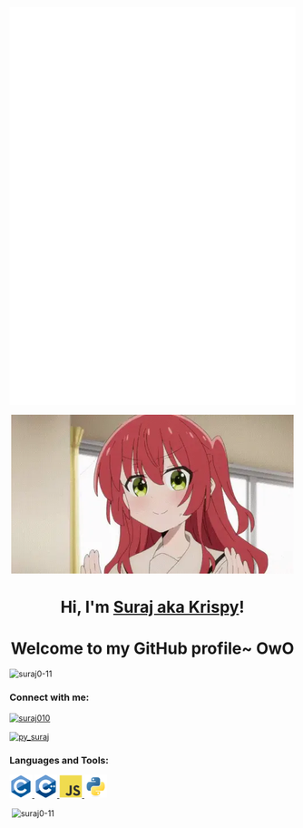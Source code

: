 
![spotify-github-profile](default.svg)

<p align="center">
  <a href="https://www.x.com"><img src="kita-ikuyo-rap.webp" alt="Banner"></a>
</p>

<h1 align="center">Hi, I'm <a href="https://www.google.com">Suraj aka Krispy</a>!</h1>
<h1 align="center">Welcome to my GitHub profile~ OwO</h1>
<p align="left"> <img src="https://komarev.com/ghpvc/?username=suraj0-11&label=Profile%20views&color=0e75b6&style=flat" alt="suraj0-11" /> </p>

<h3 align="left">Connect with me:</h3>

<p align="left">

<a href="https://linkedin.com/in/suraj010" target="blank"><img align="center" src="https://raw.githubusercontent.com/rahuldkjain/github-profile-readme-generator/master/src/images/icons/Social/linked-in-alt.svg" alt="suraj010" height="30" width="40" /></a>

<a href="https://instagram.com/py_suraj" target="blank"><img align="center" src="https://raw.githubusercontent.com/rahuldkjain/github-profile-readme-generator/master/src/images/icons/Social/instagram.svg" alt="py_suraj" height="30" width="40" /></a>

</p>

<h3 align="left">Languages and Tools:</h3>

<p align="left"> <a href="https://www.cprogramming.com/" target="_blank" rel="noreferrer"> <img src="https://raw.githubusercontent.com/devicons/devicon/master/icons/c/c-original.svg" alt="c" width="40" height="40"/> </a> <a href="https://www.w3schools.com/cpp/" target="_blank" rel="noreferrer"> <img src="https://raw.githubusercontent.com/devicons/devicon/master/icons/cplusplus/cplusplus-original.svg" alt="cplusplus" width="40" height="40"/> </a> <a href="https://developer.mozilla.org/en-US/docs/Web/JavaScript" target="_blank" rel="noreferrer"> <img src="https://raw.githubusercontent.com/devicons/devicon/master/icons/javascript/javascript-original.svg" alt="javascript" width="40" height="40"/> </a> <a href="https://www.python.org" target="_blank" rel="noreferrer"> <img src="https://raw.githubusercontent.com/devicons/devicon/master/icons/python/python-original.svg" alt="python" width="40" height="40"/> </a> </p>

<p>&nbsp;<img align="center" src="https://github-readme-stats.vercel.app/api?username=krispy-chip&show_icons=true&locale=en" alt="suraj0-11" /></p>
